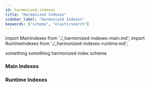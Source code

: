 ```yaml
---
id: harmonized-indexes
title: "Harmonized Indexes"
sidebar_label: "Harmonized Indexes"
keywords: ["schema", "elasticsearch"]
---
```


import MainIndexes from './\_harmonized-indexes-main.md';
import RuntimeIndexes from './\_harmonized-indexes-runtime.md';

something something harmonized index schema

### Main Indexes

<MainIndexes />

### Runtime Indexes

<RuntimeIndexes />
